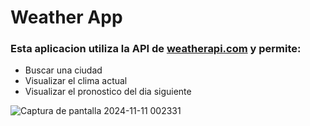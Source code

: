 # Weather App

### Esta aplicacion utiliza la API de [weatherapi.com](https://www.weatherapi.com/) y permite:
- Buscar una ciudad
- Visualizar el clima actual
- Visualizar el pronostico del dia siguiente


![Captura de pantalla 2024-11-11 002331](https://github.com/user-attachments/assets/9dd28eb1-94fe-405d-95a9-6e9ee9a806ee)

